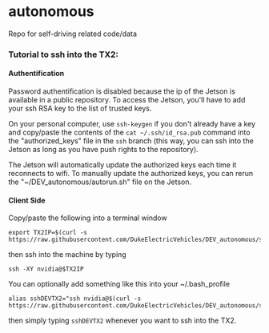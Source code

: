 # autonomous
Repo for self-driving related code/data 

### Tutorial to ssh into the TX2:

#### Authentification
Password authentification is disabled because the ip of the Jetson is available in a public repository.  To access the Jetson, you'll have to add your ssh RSA key to the list of trusted keys.

On your personal computer, use `ssh-keygen` if you don't already have a key and copy/paste the contents of the `cat ~/.ssh/id_rsa.pub` command into the "authorized_keys" file in the `ssh` branch (this way, you can ssh into the Jetson as long as you have push rights to the repository).

The Jetson will automatically update the authorized keys each time it reconnects to wifi.  To manually update the authorized keys, you can rerun the "~/DEV_autonomous/autorun.sh" file on the Jetson.

#### Client Side
Copy/paste the following into a terminal window

```
export TX2IP=$(curl -s https://raw.githubusercontent.com/DukeElectricVehicles/DEV_autonomous/ssh/IPaddress)
```

then ssh into the machine by typing

```
ssh -XY nvidia@$TX2IP
```

You can optionally add something like this into your ~/.bash_profile

```
alias sshDEVTX2="ssh nvidia@$(curl -s https://raw.githubusercontent.com/DukeElectricVehicles/DEV_autonomous/ssh/IPaddress)"
```

then simply typing `sshDEVTX2` whenever you want to ssh into the TX2.
